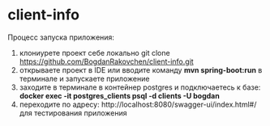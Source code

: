 # client-info
Процесс запуска приложения:
1. клониурете проект себе локально git clone https://github.com/BogdanRakovchen/client-info.git
2. открываете проект в IDE или вводите команду <b>mvn spring-boot:run</b> в терминале и запускаете приложение
3. заходите в терминале в контейнер postgres и подключаетесь к базе: <b>docker exec -it postgres_clients psql -d clients -U bogdan</b>
4. переходите по адресу: http://localhost:8080/swagger-ui/index.html#/ для тестирования приложения
